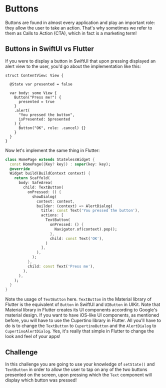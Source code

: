 # Buttons

Buttons are found in almost every application and play an important role: they allow the user to take an action. That's why sometimes we refer to them as Calls to Action (CTA), which in fact is a marketing term!

## Buttons in SwiftUI vs Flutter

If you were to display a button in SwiftUI that upon pressing displayed an alert view to the user, you'd go about the implementation like this:

```
struct ContentView: View {
  
  @State var presented = false
  
  var body: some View {
    Button("Press me!") {
      presented = true
    }
    .alert(
      "You pressed the button",
      isPresented: $presented
    ) {
      Button("OK", role: .cancel) {}
    }
  }
}
```

Now let's implement the same thing in Flutter:

```dart
class HomePage extends StatelessWidget {
  const HomePage({Key? key}) : super(key: key);
  @override
  Widget build(BuildContext context) {
    return Scaffold(
      body: SafeArea(
        child: TextButton(
          onPressed: () {
            showDialog(
              context: context,
              builder: (context) => AlertDialog(
                title: const Text('You pressed the button'),
                actions: [
                  TextButton(
                    onPressed: () {
                      Navigator.of(context).pop();
                    },
                    child: const Text('OK'),
                  )
                ],
              ),
            );
          },
          child: const Text('Press me'),
        ),
      ),
    );
  }
}
```

Note the usage of `TextButton` here. `TextButton` in the Material library of Flutter is the equivalent of `Button` in SwiftUI and `UIButton` in UIKit. Note that Material library in Flutter creates its UI components according to Google's material design. If you want to have iOS-like UI components, as mentioned before, you will have to use the Cupertino library in Flutter. All you'll have to do is to change the `TextButton` to `CupertinoButton` and the `AlertDialog` to `CupertinoAlertDialog`. Yes, it's really that simple in Flutter to change the look and feel of your apps!

## Challenge

In this challenge you are going to use your knowledge of `setState()` and `TextButton` in order to allow the user to tap on any of the two buttons presented on the screen, upon pressing which the `Text` component will display which button was pressed!